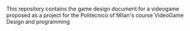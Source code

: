 This repository contains the game design document for a videogame proposed as a project for the Politecnico of Milan's course VideoGame Design and programming
